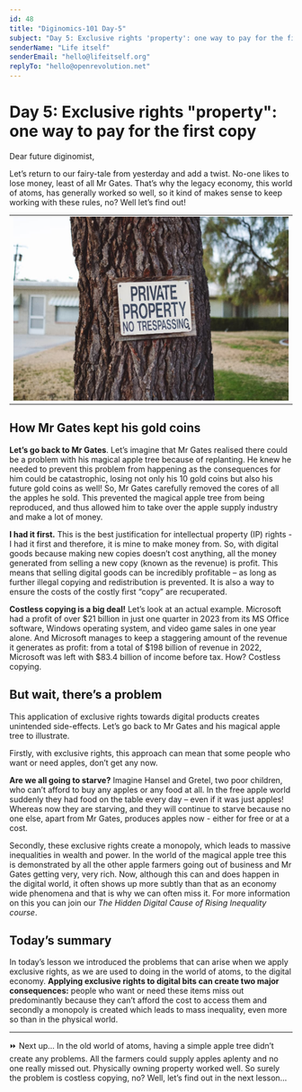 ```yaml
---
id: 48
title: "Diginomics-101 Day-5"
subject: "Day 5: Exclusive rights 'property': one way to pay for the first copy"
senderName: "Life itself"
senderEmail: "hello@lifeitself.org"
replyTo: "hello@openrevolution.net"
---
```


# **Day 5: Exclusive rights "property": one way to pay for the first copy**

Dear future diginomist,

Let’s return to our fairy-tale from yesterday and add a twist. No-one likes to lose money, least of all Mr Gates. That’s why the legacy economy, this world of atoms, has generally worked so well, so it kind of makes sense to keep working with these rules, no? Well let’s find out!

<table width="100%">
  <tr><td><img src="https://github.com/life-itself/diginomics/blob/main/brevo-assets/private_property.jpeg?raw=true" width="100%" /></td></tr>
</table>

## How Mr Gates kept his gold coins

**Let’s go back to Mr Gates**. Let’s imagine that Mr Gates realised there could be a problem with his magical apple tree because of replanting. He knew he needed to prevent this problem from happening as the consequences for him could be catastrophic, losing not only his 10 gold coins but also his future gold coins as well! So, Mr Gates carefully removed the cores of all the apples he sold. This prevented the magical apple tree from being reproduced, and thus allowed him to take over the apple supply industry and make a lot of money.

**I had it first.** This is the best justification for intellectual property (IP) rights - I had it first and therefore, it is mine to make money from. So, with digital goods because making new copies doesn’t cost anything, all the money generated from selling a new copy (known as the revenue) is profit. This means that selling digital goods can be incredibly profitable – as long as further illegal copying and redistribution is prevented. It is also a way to ensure the costs of the costly first “copy” are recuperated.

**Costless copying is a big deal!** Let’s look at an actual example. Microsoft had a profit of over $21 billion in just one quarter in 2023 from its MS Office software, Windows operating system, and video game sales in one year alone. And Microsoft manages to keep a staggering amount of the revenue it generates as profit: from a total of $198 billion of revenue in 2022, Microsoft was left with $83.4 billion of income before tax. How? Costless copying. 


## But wait, there’s a problem

This application of exclusive rights towards digital products creates unintended side-effects. Let’s go back to Mr Gates and his magical apple tree to illustrate. 

Firstly, with exclusive rights, this approach can mean that some people who want or need apples, don’t get any now.

**Are we all going to starve?** Imagine Hansel and Gretel, two poor children, who can’t afford to buy any apples or any food at all. In the free apple world suddenly they had food on the table every day – even if it was just apples! Whereas now they are starving, and they will continue to starve because no one else, apart from Mr Gates, produces apples now - either for free or at a cost.

Secondly, these exclusive rights create a monopoly, which leads to massive inequalities in wealth and power. In the world of the magical apple tree this is demonstrated by all the other apple farmers going out of business and Mr Gates getting very, very rich. Now, although this can and does happen in the digital world, it often shows up more subtly than that as an economy wide phenomena and that is why we can often miss it. For more information on this you can join our _The Hidden Digital Cause of Rising Inequality course_.


## Today’s summary

In today’s lesson we introduced the problems that can arise when we apply exclusive rights, as we are used to doing in the world of atoms, to the digital economy. **Applying exclusive rights to digital bits can create two major consequences:** people who want or need these items miss out predominantly because they can’t afford the cost to access them and secondly a monopoly is created which leads to mass inequality, even more so than in the physical world.

***

⏩ Next up… In the old world of atoms, having a simple apple tree didn’t create any problems. All the farmers could supply apples aplenty and no one really missed out. Physically owning property worked well. So surely the problem is costless copying, no? Well, let’s find out in the next lesson…
